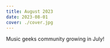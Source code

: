 ```yaml
---
title: August 2023
date: 2023-08-01
cover: ./cover.jpg
---
```


Music geeks community growing in July!
